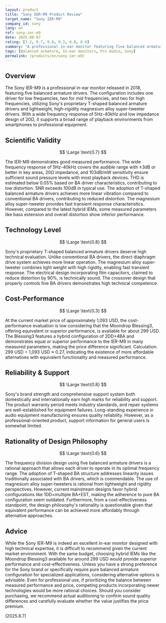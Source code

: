 ```yaml
---
layout: product
title: "Sony IER-M9 Product Review"
target_name: "Sony IER-M9"
company_id: sony
lang: en
ref: sony-ier-m9
date: 2025-08-07
rating: [3.2, 0.7, 0.8, 0.3, 0.8, 0.6]
summary: "A professional in-ear monitor featuring five balanced armature drivers. While showcasing excellent technical capabilities, it faces challenges in cost-performance."
tags: [Balanced armature, In-ear monitors, Pro Audio, Sony]
permalink: /products/en/sony-ier-m9/
---
```

## Overview

The Sony IER-M9 is a professional in-ear monitor released in 2018, featuring five balanced armature drivers. The configuration includes one driver for low frequencies, two for mid frequencies, and two for high frequencies, utilizing Sony's proprietary T-shaped balanced armature drivers and lightweight, high-rigidity magnesium alloy super-tweeter drivers. With a wide frequency response of 5Hz-40kHz and low impedance design of 20Ω, it supports a broad range of playback environments from smartphones to professional equipment.

## Scientific Validity

$$ \Large \text{0.7} $$

The IER-M9 demonstrates good measured performance. The wide frequency response of 5Hz-40kHz covers the audible range with ±3dB or better in key areas, 20Ω impedance, and 103dB/mW sensitivity ensure sufficient sound pressure levels with most playback devices. THD is estimated below 0.05% based on BA driver characteristics, contributing to low distortion. SNR exceeds 100dB in typical use. The adoption of T-shaped balanced armature drivers achieves more linear vibration compared to conventional BA drivers, contributing to reduced distortion. The magnesium alloy super-tweeter provides fast transient response characteristics. However, compared to the latest hybrid IEMs, some measured parameters like bass extension and overall distortion show inferior performance.

## Technology Level

$$ \Large \text{0.8} $$

Sony's proprietary T-shaped balanced armature drivers deserve high technical evaluation. Unlike conventional BA drivers, the direct diaphragm drive system achieves more linear operation. The magnesium alloy super-tweeter combines light weight with high rigidity, enabling fast transient response. The electrical design incorporating film capacitors, claimed to reduce distortion by 90%, is technically sound. The crossover design that properly controls five BA drivers demonstrates high technical competence.

## Cost-Performance

$$ \Large \text{0.3} $$

At the current market price of approximately 1,093 USD, the cost-performance evaluation is low considering that the Moondrop Blessing3, offering equivalent or superior performance, is available for about 299 USD. The Blessing3 features a hybrid configuration of 2DD+4BA and demonstrates equal or superior performance to the IER-M9 in many measured parameters, making the price difference significant. Calculation: 299 USD ÷ 1,093 USD ≈ 0.27, indicating the existence of more affordable alternatives with equivalent functionality and measured performance.

## Reliability & Support

$$ \Large \text{0.8} $$

Sony's brand strength and comprehensive support system both domestically and internationally earn high marks for reliability and support. The product warranty period meets industry standards, and repair systems are well-established for equipment failures. Long-standing experience in audio equipment manufacturing ensures quality reliability. However, as a professional-oriented product, support information for general users is somewhat limited.

## Rationality of Design Philosophy

$$ \Large \text{0.6} $$

The frequency division design using five balanced armature drivers is a rational approach that allows each driver to operate in its optimal frequency range. The adoption of T-shaped BA structure addresses linearity issues traditionally associated with BA drivers, which is commendable. The use of magnesium alloy super-tweeters is rational from lightweight and rigidity perspectives. However, current mainstream designs favor hybrid configurations like 1DD+multiple BA+EST, making the adherence to pure BA configuration seem outdated. Furthermore, from a cost-effectiveness standpoint, the design philosophy's rationality is questionable given that equivalent performance can be achieved more affordably through alternative approaches.

## Advice

While the Sony IER-M9 is indeed an excellent in-ear monitor designed with high technical expertise, it is difficult to recommend given the current market environment. With the same budget, choosing hybrid IEMs like the Moondrop Blessing3 available for around 299 USD would provide superior performance and cost-effectiveness. Unless you have a strong preference for the Sony brand or specifically require pure balanced armature configuration for specialized applications, considering alternative options is advisable. Even for professional use, if prioritizing the balance between measured performance and price, competing products incorporating newer technologies would be more rational choices. Should you consider purchasing, we recommend actual auditioning to confirm sound quality differences and carefully evaluate whether the value justifies the price premium.

(2025.8.7)
